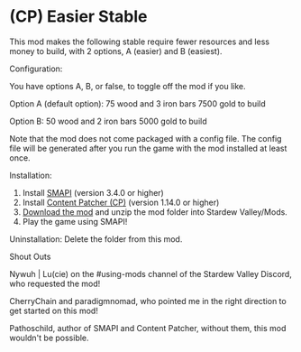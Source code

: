 # (CP) Easier Stable
This mod makes the following stable require fewer resources and less money to build, with 2 options, A (easier) and B (easiest).

Configuration:

You have options A, B, or false, to toggle off the mod if you like.

Option A (default option):
75 wood and 3 iron bars
7500 gold to build

Option B:
50 wood and 2 iron bars
5000 gold to build

Note that the mod does not come packaged with a config file. The config file will be generated after you run the game with the mod installed at least once. 

Installation:
1. Install <a href="https://smapi.io/">SMAPI</a> (version 3.4.0 or higher)
2. Install <a href="https://www.nexusmods.com/stardewvalley/mods/1915">Content Patcher (CP)</a> (version 1.14.0 or higher)
3. <a href="https://github.com/LenneDalben/StardewValleyModsGPL/releases/">Download the mod</a> and unzip the mod folder into Stardew Valley/Mods.
4. Play the game using SMAPI!

Uninstallation:
Delete the folder from this mod.

Shout Outs

Nywuh | Lu(cie) on the #using-mods channel of the Stardew Valley Discord, who requested the mod!

CherryChain and paradigmnomad, who pointed me in the right direction to get started on this mod!

Pathoschild, author of SMAPI and Content Patcher, without them, this mod wouldn't be possible.
